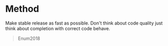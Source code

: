# Method
Make stable release as fast as possible. Don't think about code quality just think about completion with correct code behave.

> Enum2018

